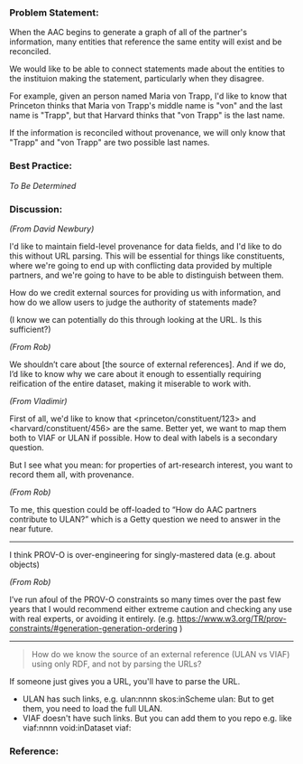 ### Problem Statement:

When the AAC begins to generate a graph of all of the partner's information, many entities that reference the same entity will exist and be reconciled.

We would like to be able to connect statements made about the entities to the instituion making the statement, particularly when they disagree.

For example, given an person named  Maria von Trapp, I'd like to know that Princeton thinks that Maria von Trapp's middle name is "von" and the last name is "Trapp", but that Harvard thinks that "von Trapp" is the last name.

If the information is reconciled without provenance, we will only know that "Trapp" and "von Trapp" are two possible last names.

### Best Practice:

*To Be Determined*

### Discussion:

*(From David Newbury)*

I'd like to maintain field-level provenance for data fields, and I'd like to do this without URL parsing.  This will be essential for things like constituents, where we're going to end up with conflicting data provided by multiple partners, and we're going to have to be able to distinguish between them.

How do we credit external sources for providing us with information, and how do we allow users to judge the authority of statements made?

(I know we can potentially do this through looking at the URL.  Is this sufficient?)

*(From Rob)*

We shouldn’t care about [the source of external references].  And if we do, I’d like to know why we care about it enough to essentially requiring reification of the entire dataset, making it miserable to work with.

*(From Vladimir)*


First of all, we'd like to know that <princeton/constituent/123> and <harvard/constituent/456> are the same.  Better yet, we want to map them both to VIAF or ULAN if possible.  How to deal with labels is a secondary question.

But I see what you mean: for properties of art-research interest, you want to record them all, with provenance.

*(From Rob)*

To me, this question could be off-loaded to “How do AAC partners contribute to ULAN?” which is a Getty question we need to answer in the near future.

---


I think PROV-O is over-engineering for singly-mastered data (e.g. about objects)

*(From Rob)*

I’ve run afoul of the PROV-O constraints so many times over the past few years that I would recommend either extreme caution and checking any use with real experts, or avoiding it entirely.  (e.g. <https://www.w3.org/TR/prov-constraints/#generation-generation-ordering> )

---

> How do we know the source of an external reference (ULAN vs VIAF) using only RDF, and not by parsing the URLs?

If someone just gives you a URL, you'll have to parse the URL.
- ULAN has such links, e.g.
  ulan:nnnn skos:inScheme ulan:
  But to get them, you need to load the full ULAN.
- VIAF doesn't have such links. But you can add them to you repo e.g. like
  viaf:nnnn void:inDataset viaf:



### Reference:
